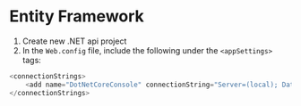 # Entity Framework

1. Create new .NET api project
2. In the `Web.config` file, include the following under the `<appSettings>` tags:
```C#
<connectionStrings>
    <add name="DotNetCoreConsole" connectionString="Server=(local); Database=DotNetCoreConsole; Trusted_Connection=True;" providerName="System.Data.SqlClient" />
</connectionStrings>
```
